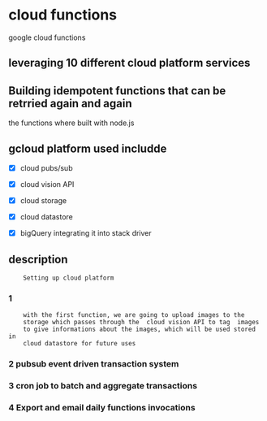 # cloud functions 
 google cloud functions

## leveraging 10 different cloud platform services
## Building idempotent functions that can be retrried again and again

the functions where built with node.js

## gcloud platform used includde 
-[x] cloud pubs/sub
-[x] cloud vision API
-[x] cloud storage
-[x] cloud datastore
-[x] bigQuery integrating it into stack driver



## description
        Setting up cloud platform
###   1 
        with the first function, we are going to upload images to the 
        storage which passes through the  cloud vision API to tag  images 
        to give informations about the images, which will be used stored in 
        cloud datastore for future uses
###   2 pubsub event driven transaction system 
###   3 cron job to batch and aggregate transactions
###   4 Export and email daily functions invocations







